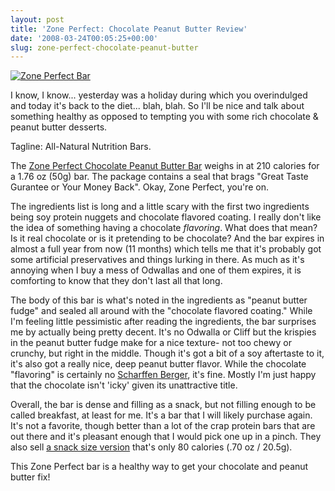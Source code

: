 ```yaml
---
layout: post
title: 'Zone Perfect: Chocolate Peanut Butter Review'
date: '2008-03-24T00:05:25+00:00'
slug: zone-perfect-chocolate-peanut-butter
---
```

<a href="http://flickr.com/photos/kstar810/2356730532/"><img src="http://farm4.static.flickr.com/3134/2356730532_4144c918d5.jpg?v=0" alt="Zone Perfect Bar" /></a>

I know, I know... yesterday was a holiday during which you overindulged and today it's back to the diet... blah, blah. So I'll be nice and talk about something healthy as opposed to tempting you with some rich chocolate & peanut butter desserts. 

Tagline: All-Natural Nutrition Bars. 

The <a href="http://www.zoneperfect.com/products_bar_peanut_butter.aspx">Zone Perfect Chocolate Peanut Butter Bar</a> weighs in at 210 calories for a 1.76 oz (50g) bar. The package contains a seal that brags "Great Taste Gurantee or Your Money Back". Okay, Zone Perfect, you're on. 

The ingredients list is long and a little scary with the first two ingredients being soy protein nuggets and chocolate flavored coating. I really don't like the idea of something having a chocolate <em>flavoring</em>. What does that mean? Is it real chocolate or is it pretending to be chocolate? And the bar expires in almost a full year from now (11 months) which tells me that it's probably got some artificial preservatives and things lurking in there. As much as it's annoying when I buy a mess of Odwallas and one of them expires, it is comforting to know that they don't last all that long.

The body of this bar is what's noted in the ingredients as "peanut butter fudge" and sealed all around with the "chocolate flavored coating." While I'm feeling little pessimistic after reading the ingredients, the bar surprises me by actually being pretty decent. It's no Odwalla or Cliff but the krispies in the peanut butter fudge make for a nice texture- not too chewy or crunchy, but right in the middle. Though it's got a bit of a soy aftertaste to it, it's also got a really nice, deep peanut butter flavor. While the chocolate "flavoring" is certainly no <a href="http://www.scharffenberger.com/">Scharffen Berger</a>, it's fine. Mostly I'm just happy that the chocolate isn't 'icky' given its unattractive title. 

Overall, the bar is dense and filling as a snack, but not filling enough to be called breakfast, at least for me. It's a bar that I will likely purchase again. It's not a favorite, though better than a lot of the crap protein bars that are out there and it's pleasant enough that I would pick one up in a pinch. They also sell <a href="http://www.zoneperfect.com/products_snack_peanut_butter.aspx">a snack size version</a> that's only 80 calories (.70 oz / 20.5g).

This Zone Perfect bar is a healthy way to get your chocolate and peanut butter fix!
